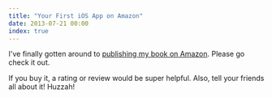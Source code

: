 ```yaml
---
title: "Your First iOS App on Amazon"
date: 2013-07-21 00:00
index: true
---
```


I've finally gotten around to [publishing my book on Amazon](http://www.amazon.com/gp/product/B00E25SF4M/ref=as_li_ss_tl?ie=UTF8&camp=1789&creative=390957&creativeASIN=B00E25SF4M&linkCode=as2&tag=ashfur-20). Please go check it out.

If you buy it, a rating or review would be super helpful. Also, tell your friends all about it! Huzzah!

<!-- more -->
